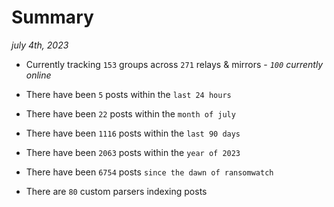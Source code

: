 
# Summary
_july 4th, 2023_

- Currently tracking `153` groups across `271` relays & mirrors - _`100` currently online_

- There have been `5` posts within the `last 24 hours`

- There have been `22` posts within the `month of july`

- There have been `1116` posts within the `last 90 days`

- There have been `2063` posts within the `year of 2023`

- There have been `6754` posts `since the dawn of ransomwatch`

- There are `80` custom parsers indexing posts
